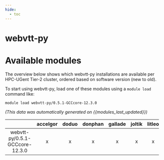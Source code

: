 ```yaml
---
hide:
  - toc
---
```


webvtt-py
=========

# Available modules


The overview below shows which webvtt-py installations are available per HPC-UGent Tier-2 cluster, ordered based on software version (new to old).

To start using webvtt-py, load one of these modules using a `module load` command like:

```shell
module load webvtt-py/0.5.1-GCCcore-12.3.0
```

*(This data was automatically generated on {{modules_last_updated}})*  

| |accelgor|doduo|donphan|gallade|joltik|litleo|shinx|
| :---: | :---: | :---: | :---: | :---: | :---: | :---: | :---: |
|webvtt-py/0.5.1-GCCcore-12.3.0|x|x|x|x|x|x|x|
